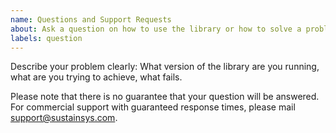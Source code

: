 ```yaml
---
name: Questions and Support Requests
about: Ask a question on how to use the library or how to solve a problem.
labels: question
---
```


Describe your problem clearly: What version of the library are you running, what are you trying to achieve, what fails.

Please note that there is no guarantee that your question will be answered. For commercial support with guaranteed response times, please mail support@sustainsys.com.

